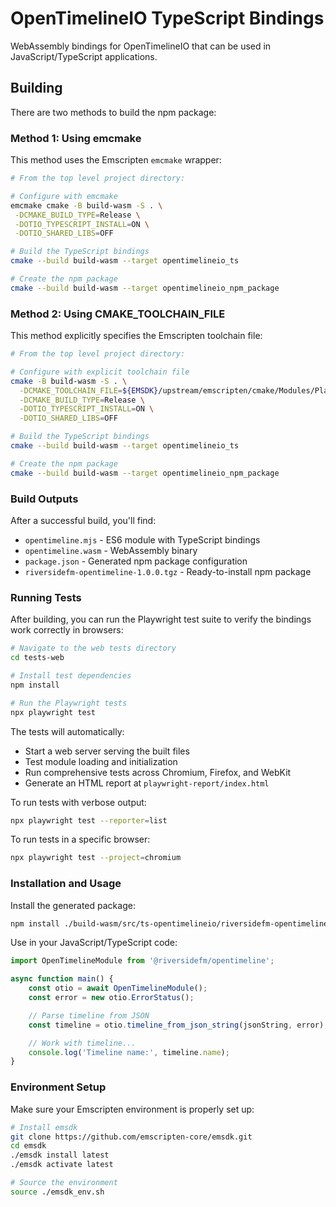# OpenTimelineIO TypeScript Bindings

WebAssembly bindings for OpenTimelineIO that can be used in JavaScript/TypeScript applications.

## Building

There are two methods to build the npm package:

### Method 1: Using emcmake

This method uses the Emscripten `emcmake` wrapper:

```bash
# From the top level project directory:

# Configure with emcmake
emcmake cmake -B build-wasm -S . \
 -DCMAKE_BUILD_TYPE=Release \
 -DOTIO_TYPESCRIPT_INSTALL=ON \
 -DOTIO_SHARED_LIBS=OFF

# Build the TypeScript bindings
cmake --build build-wasm --target opentimelineio_ts

# Create the npm package
cmake --build build-wasm --target opentimelineio_npm_package
```

### Method 2: Using CMAKE_TOOLCHAIN_FILE

This method explicitly specifies the Emscripten toolchain file:

```bash
# From the top level project directory:

# Configure with explicit toolchain file
cmake -B build-wasm -S . \
  -DCMAKE_TOOLCHAIN_FILE=${EMSDK}/upstream/emscripten/cmake/Modules/Platform/Emscripten.cmake \
  -DCMAKE_BUILD_TYPE=Release \
  -DOTIO_TYPESCRIPT_INSTALL=ON \
  -DOTIO_SHARED_LIBS=OFF

# Build the TypeScript bindings
cmake --build build-wasm --target opentimelineio_ts

# Create the npm package
cmake --build build-wasm --target opentimelineio_npm_package
```

### Build Outputs

After a successful build, you'll find:

- `opentimeline.mjs` - ES6 module with TypeScript bindings
- `opentimeline.wasm` - WebAssembly binary
- `package.json` - Generated npm package configuration
- `riversidefm-opentimeline-1.0.0.tgz` - Ready-to-install npm package

### Running Tests

After building, you can run the Playwright test suite to verify the bindings work correctly in browsers:

```bash
# Navigate to the web tests directory
cd tests-web

# Install test dependencies
npm install

# Run the Playwright tests
npx playwright test
```

The tests will automatically:
- Start a web server serving the built files
- Test module loading and initialization
- Run comprehensive tests across Chromium, Firefox, and WebKit
- Generate an HTML report at `playwright-report/index.html`

To run tests with verbose output:
```bash
npx playwright test --reporter=list
```

To run tests in a specific browser:
```bash
npx playwright test --project=chromium
```

### Installation and Usage

Install the generated package:

```bash
npm install ./build-wasm/src/ts-opentimelineio/riversidefm-opentimeline-1.0.0.tgz
```

Use in your JavaScript/TypeScript code:

```javascript
import OpenTimelineModule from '@riversidefm/opentimeline';

async function main() {
    const otio = await OpenTimelineModule();
    const error = new otio.ErrorStatus();

    // Parse timeline from JSON
    const timeline = otio.timeline_from_json_string(jsonString, error);

    // Work with timeline...
    console.log('Timeline name:', timeline.name);
}
```

### Environment Setup

Make sure your Emscripten environment is properly set up:

```bash
# Install emsdk
git clone https://github.com/emscripten-core/emsdk.git
cd emsdk
./emsdk install latest
./emsdk activate latest

# Source the environment
source ./emsdk_env.sh
```
